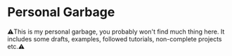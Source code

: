 # Personal Garbage

:warning:This is my personal garbage, you probably won't find much thing here. It includes some drafts, examples, followed tutorials, non-complete projects etc.:warning:
